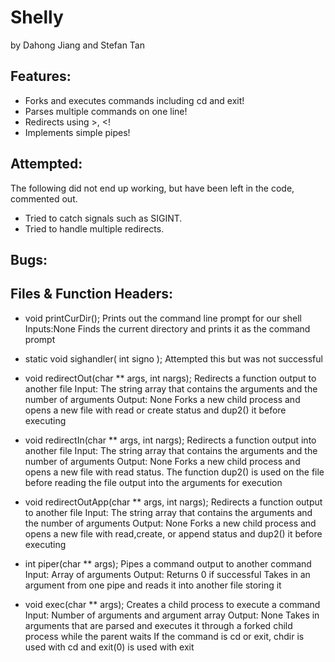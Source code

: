 # Shelly
by Dahong Jiang and Stefan Tan 

## Features:
* Forks and executes commands including cd and exit!
* Parses multiple commands on one line!
* Redirects using >, <!
* Implements simple pipes!
## Attempted:
The following did not end up working, but have been left in the code, commented out.
* Tried to catch signals such as SIGINT.
* Tried to handle multiple redirects.
## Bugs:

## Files & Function Headers:
* void printCurDir();
     Prints out the command line prompt for our shell
     Inputs:None
     Finds the current directory and prints it as the
     command prompt

* static void sighandler( int signo );
     Attempted this but was not successful

* void redirectOut(char ** args, int nargs);
     Redirects a function output to another file
     Input: The string array that contains the arguments
     	    and the number of arguments
     Output: None
     Forks a new child process and opens a new file with
     read or create status and dup2() it before executing

* void redirectIn(char ** args, int nargs);
     Redirects a function output into another file
     Input: The string array that contains the arguments
     	    and the number of arguments
     Output: None
     Forks a new child process and opens a new file with
     read status. The function dup2() is used on the file
     before reading the file output into the arguments
     for execution
     
* void redirectOutApp(char ** args, int nargs);
     Redirects a function output to another file
     Input: The string array that contains the arguments
     	    and the number of arguments
     Output: None
     Forks a new child process and opens a new file with
     read,create, or append status and dup2() it before
     executing

* int piper(char ** args);
    Pipes a command output to another command
    Input: Array of arguments
    Output: Returns 0 if successful
    Takes in an argument from one pipe and reads
    it into another file storing it

* void exec(char ** args);
    Creates a child process to execute a command
    Input: Number of arguments and argument array
    Output: None
    Takes in arguments that are parsed and executes it
    through a forked child process while the parent waits
    If the command is cd or exit, chdir is used with cd
    and exit(0) is used with exit
